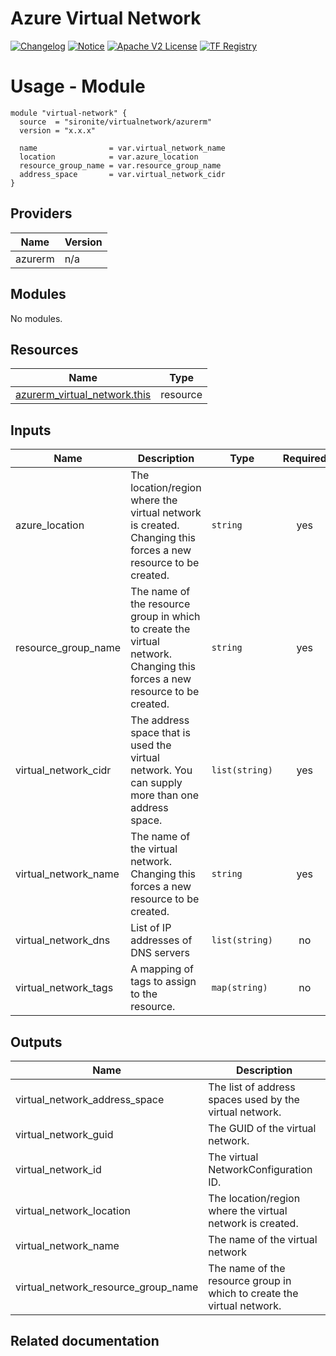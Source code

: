 <!-- BEGIN_TF_DOCS -->
 # Azure Virtual Network
[![Changelog](https://img.shields.io/badge/changelog-release-green.svg)](CHANGELOG.md) [![Notice](https://img.shields.io/badge/notice-copyright-yellow.svg)](NOTICE) [![Apache V2 License](https://img.shields.io/badge/license-Apache%20V2-orange.svg)](LICENSE) [![TF Registry](https://img.shields.io/badge/terraform-registry-blue.svg)](https://registry.terraform.io/modules/TheIronRock95/virtualnetwork/azurerm/latest)

# Usage - Module

```hcl
module "virtual-network" {
  source  = "sironite/virtualnetwork/azurerm"
  version = "x.x.x"

  name                = var.virtual_network_name
  location            = var.azure_location
  resource_group_name = var.resource_group_name
  address_space       = var.virtual_network_cidr
}
```
## Providers

| Name | Version |
|------|---------|
| azurerm | n/a |

## Modules

No modules.

## Resources

| Name | Type |
|------|------|
| [azurerm_virtual_network.this](https://registry.terraform.io/providers/hashicorp/azurerm/latest/docs/resources/virtual_network) | resource |

## Inputs

| Name | Description | Type | Required |
|------|-------------|------|:--------:|
| azure\_location | The location/region where the virtual network is created. Changing this forces a new resource to be created. | `string` | yes |
| resource\_group\_name | The name of the resource group in which to create the virtual network. Changing this forces a new resource to be created. | `string` | yes |
| virtual\_network\_cidr | The address space that is used the virtual network. You can supply more than one address space. | `list(string)` | yes |
| virtual\_network\_name | The name of the virtual network. Changing this forces a new resource to be created. | `string` | yes |
| virtual\_network\_dns | List of IP addresses of DNS servers | `list(string)` | no |
| virtual\_network\_tags | A mapping of tags to assign to the resource. | `map(string)` | no |

## Outputs

| Name | Description |
|------|-------------|
| virtual\_network\_address\_space | The list of address spaces used by the virtual network. |
| virtual\_network\_guid | The GUID of the virtual network. |
| virtual\_network\_id | The virtual NetworkConfiguration ID. |
| virtual\_network\_location | The location/region where the virtual network is created. |
| virtual\_network\_name | The name of the virtual network |
| virtual\_network\_resource\_group\_name | The name of the resource group in which to create the virtual network. |

## Related documentation
<!-- END_TF_DOCS -->